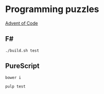 # Programming puzzles

[Advent of Code](http://adventofcode.com/)

## F#

`./build.sh test`

## PureScript

```
bower i

pulp test
```
